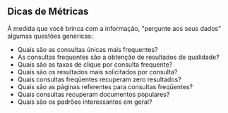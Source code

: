 ## Dicas de Métricas

À medida que você brinca com a informação, "pergunte aos seus dados" algumas questões genéricas:
- Quais são as consultas únicas mais frequentes?
- As consultas frequentes são a obtenção de resultados de qualidade?
- Quais são as taxas de clique por consulta frequente?
- Quais são os resultados mais solicitados por consulta?
- Quais consultas freqüentes recuperam zero resultados?
- Quais são as páginas referentes para consultas freqüentes?
- Quais consultas recuperam documentos populares?
- Quais são os padrões interessantes em geral?
